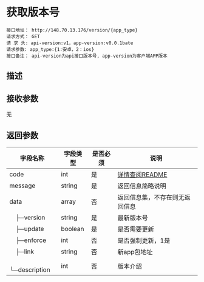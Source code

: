 # 获取版本号
```
接口地址： http://148.70.13.176/version/{app_type}
请求方式： GET
请 求 头: api-version:v1，app-version:v0.0.1bate
请求参数: app_type:{1:安卓，2：ios}
接口备注： api-version为api接口版本号, app-version为客户端APP版本
```
## 描述

## 接收参数
无

## 返回参数

| 字段名称 | 字段类型 | 是否必须 | 说明 |
|    -    |    -    |    -    |   -   |
| code | int | 是 | [详情查阅README](https://github.com/waitforu/docs/blob/master/README.md#%E9%83%A8%E5%88%86%E8%BF%94%E5%9B%9E%E4%BF%A1%E6%81%AFcode%E8%A1%A8) |
| message | string | 是 | 返回信息简略说明 |
| data | array | 否 | 返回信息集，不存在则无返回信息 |
|　├─version | string | 是 | 最新版本号 |
|　├─update | boolean | 是 | 是否需要更新 |
|　├─enforce | int | 否 | 是否强制更新，1是 |
|　├─link | string | 否 | 新app包地址 |
|　└─description | int | 否 | 版本介绍 |